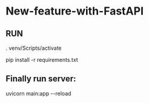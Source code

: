 # New-feature-with-FastAPI
## RUN
. venv/Scripts/activate

pip install -r requirements.txt
## Finally run server:
uvicorn main:app --reload
